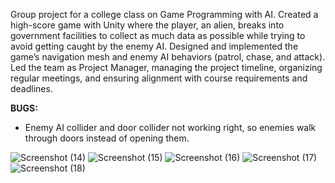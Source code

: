 Group project for a college class on Game Programming with AI. 
Created a high-score game with Unity where the player, an alien, breaks into government facilities to collect as much data as possible while trying to avoid getting caught by the enemy AI.
Designed and implemented the game’s navigation mesh and enemy AI behaviors (patrol, chase, and attack).
Led the team as Project Manager, managing the project timeline, organizing regular meetings, and ensuring alignment with course requirements and deadlines.

**BUGS:**
  - Enemy AI collider and door collider not working right, so enemies walk through doors instead of opening them. 

![Screenshot (14)](https://github.com/user-attachments/assets/e333d022-f1ba-49c1-9875-47d178782f13)
![Screenshot (15)](https://github.com/user-attachments/assets/4fd882c2-a2a5-45ca-b085-9111783e9abc)
![Screenshot (16)](https://github.com/user-attachments/assets/e2b7cc2d-391b-4b62-848d-3a6048c6cd34)
![Screenshot (17)](https://github.com/user-attachments/assets/4bf923a9-d0a0-465e-a623-841ed1dbc11e)
![Screenshot (18)](https://github.com/user-attachments/assets/fdc3da79-4f5a-4239-9b89-88471e403a2d)

